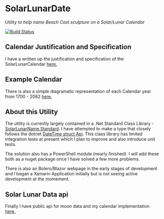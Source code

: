 # SolarLunarDate
_Utility to help name Beach Cast sculpture on a Solar/Lunar Calendar_

[![Build Status](https://travis-ci.com/CraigChamberlain/SolarLunarDate.svg?branch=master)](https://travis-ci.com/CraigChamberlain/SolarLunarDate)

## Calendar Justification and Specification
I have a written up the justification and specification of the SolarLunarCalendar [here.](https://craigchamberlain.github.io/SolarLunarDate/)

## Example Calendar
There is also a simple diagramatic representation of each Calendar year from 1700 - 2082 [here.](https://craigchamberlain.github.io/SolarLunarCalendar)

## About this Utility
The utility is currently largely contained in a .Net Standard Class Library - 
[SolarLunarName.Standard](https://github.com/CraigChamberlain/SolarLunarDate/tree/master/C%23/SolarLunarName/SolarLunarName.Standard).  I have attempted to make a type that closely follows the dotnet [DateTime struct Api](https://docs.microsoft.com/en-us/dotnet/api/system.datetime). This class library has limited integration tests at present which I plan to improve and also introduce unit tests.  

The solution also has a PowerShell module (nearly finished). I will add these both as a nuget package once I have solved a few more problems.

There is also an Bolero/Blazor webpage in the early stages of development and I began a Xamarin Application initially but is not seeing active development at the momement.

## Solar Lunar Data api
Finally I have public api for moon data and my calendar implementation [here.](https://github.com/CraigChamberlain/moon-data)
